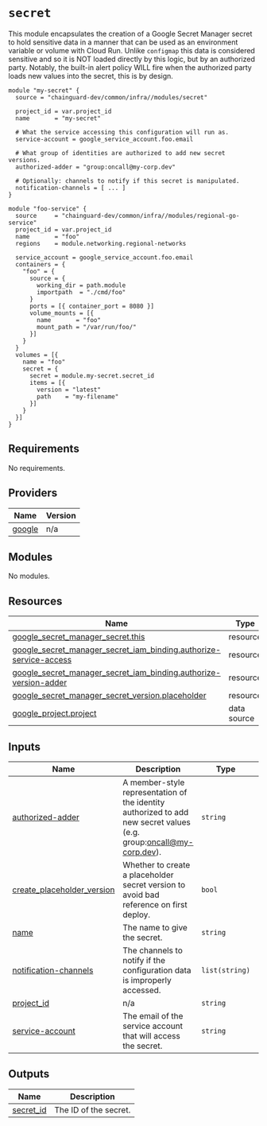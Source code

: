 # `secret`

This module encapsulates the creation of a Google Secret Manager secret to hold
sensitive data in a manner that can be used as an environment variable or
volume with Cloud Run.  Unlike `configmap` this data is considered sensitive and
so it is NOT loaded directly by this logic, but by an authorized party. Notably,
the built-in alert policy WILL fire when the authorized party loads new values
into the secret, this is by design.

```hcl
module "my-secret" {
  source = "chainguard-dev/common/infra//modules/secret"

  project_id = var.project_id
  name       = "my-secret"

  # What the service accessing this configuration will run as.
  service-account = google_service_account.foo.email

  # What group of identities are authorized to add new secret versions.
  authorized-adder = "group:oncall@my-corp.dev"

  # Optionally: channels to notify if this secret is manipulated.
  notification-channels = [ ... ]
}

module "foo-service" {
  source     = "chainguard-dev/common/infra//modules/regional-go-service"
  project_id = var.project_id
  name       = "foo"
  regions    = module.networking.regional-networks

  service_account = google_service_account.foo.email
  containers = {
    "foo" = {
      source = {
        working_dir = path.module
        importpath  = "./cmd/foo"
      }
      ports = [{ container_port = 8080 }]
      volume_mounts = [{
        name       = "foo"
        mount_path = "/var/run/foo/"
      }]
    }
  }
  volumes = [{
    name = "foo"
    secret = {
      secret = module.my-secret.secret_id
      items = [{
        version = "latest"
        path    = "my-filename"
      }]
    }
  }]
}
```

<!-- BEGIN_TF_DOCS -->
## Requirements

No requirements.

## Providers

| Name | Version |
|------|---------|
| <a name="provider_google"></a> [google](#provider\_google) | n/a |

## Modules

No modules.

## Resources

| Name | Type |
|------|------|
| [google_secret_manager_secret.this](https://registry.terraform.io/providers/hashicorp/google/latest/docs/resources/secret_manager_secret) | resource |
| [google_secret_manager_secret_iam_binding.authorize-service-access](https://registry.terraform.io/providers/hashicorp/google/latest/docs/resources/secret_manager_secret_iam_binding) | resource |
| [google_secret_manager_secret_iam_binding.authorize-version-adder](https://registry.terraform.io/providers/hashicorp/google/latest/docs/resources/secret_manager_secret_iam_binding) | resource |
| [google_secret_manager_secret_version.placeholder](https://registry.terraform.io/providers/hashicorp/google/latest/docs/resources/secret_manager_secret_version) | resource |
| [google_project.project](https://registry.terraform.io/providers/hashicorp/google/latest/docs/data-sources/project) | data source |

## Inputs

| Name | Description | Type | Default | Required |
|------|-------------|------|---------|:--------:|
| <a name="input_authorized-adder"></a> [authorized-adder](#input\_authorized-adder) | A member-style representation of the identity authorized to add new secret values (e.g. group:oncall@my-corp.dev). | `string` | n/a | yes |
| <a name="input_create_placeholder_version"></a> [create\_placeholder\_version](#input\_create\_placeholder\_version) | Whether to create a placeholder secret version to avoid bad reference on first deploy. | `bool` | `false` | no |
| <a name="input_name"></a> [name](#input\_name) | The name to give the secret. | `string` | n/a | yes |
| <a name="input_notification-channels"></a> [notification-channels](#input\_notification-channels) | The channels to notify if the configuration data is improperly accessed. | `list(string)` | n/a | yes |
| <a name="input_project_id"></a> [project\_id](#input\_project\_id) | n/a | `string` | n/a | yes |
| <a name="input_service-account"></a> [service-account](#input\_service-account) | The email of the service account that will access the secret. | `string` | n/a | yes |

## Outputs

| Name | Description |
|------|-------------|
| <a name="output_secret_id"></a> [secret\_id](#output\_secret\_id) | The ID of the secret. |
<!-- END_TF_DOCS -->
